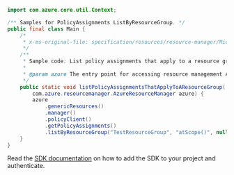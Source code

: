 ```java
import com.azure.core.util.Context;

/** Samples for PolicyAssignments ListByResourceGroup. */
public final class Main {
    /*
     * x-ms-original-file: specification/resources/resource-manager/Microsoft.Authorization/stable/2021-06-01/examples/listPolicyAssignmentsForResourceGroup.json
     */
    /**
     * Sample code: List policy assignments that apply to a resource group.
     *
     * @param azure The entry point for accessing resource management APIs in Azure.
     */
    public static void listPolicyAssignmentsThatApplyToAResourceGroup(
        com.azure.resourcemanager.AzureResourceManager azure) {
        azure
            .genericResources()
            .manager()
            .policyClient()
            .getPolicyAssignments()
            .listByResourceGroup("TestResourceGroup", "atScope()", null, Context.NONE);
    }
}
```

Read the [SDK documentation](https://github.com/Azure/azure-sdk-for-java/blob/azure-resourcemanager_2.15.0/sdk/resourcemanager/azure-resourcemanager/README.md) on how to add the SDK to your project and authenticate.
